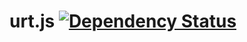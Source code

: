 urt.js [![Dependency Status](https://david-dm.org/pyprism/Hiren-Urt.svg)](https://david-dm.org/pyprism/Hiren-Urt)
======
